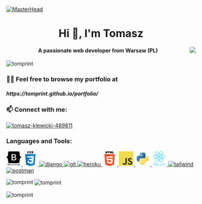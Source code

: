 [![MasterHead](https://img.freepik.com/free-photo/3d-render-code-testing-functional-test-usability_107791-16607.jpg?w=1800&)](https://tomprint.github.io/portfolio/)

<h1 align="center">Hi 👋, I'm Tomasz</h1>
<img align="right" src="https://media3.giphy.com/media/qgQUggAC3Pfv687qPC/giphy.gif?cid=ecf05e47jj23jpvi11wuyz5k6jrs6klrorfnnuuaa00r8g2o&rid=giphy.gif&ct=g"> 
<h4 align="center">A passionate web developer from Warsaw (PL)</h4>

<p align="left"> <img src="https://komarev.com/ghpvc/?username=tomprint&label=Profile%20views&color=0e75b6&style=flat" alt="tomprint" /> </p>

<h3 align="left"> 👨‍💻 Feel free to browse my portfolio at <h5> https://tomprint.github.io/portfolio/ </h5> </h3>

<h3 align="left">📫 Connect with me:</h3>
<p align="left">
<a href="https://linkedin.com/in/tomasz-klewicki-489811" target="blank"><img align="center" src="https://raw.githubusercontent.com/rahuldkjain/github-profile-readme-generator/master/src/images/icons/Social/linked-in-alt.svg" alt="tomasz-klewicki-489811" height="30" width="40" /></a>
</p>

<h3 align="left">Languages and Tools:</h3>
<p align="left"> <a href="https://getbootstrap.com" target="_blank" rel="noreferrer"> <img src="https://raw.githubusercontent.com/devicons/devicon/master/icons/bootstrap/bootstrap-plain-wordmark.svg" alt="bootstrap" width="40" height="40"/> </a> <a href="https://www.w3schools.com/css/" target="_blank" rel="noreferrer"> <img src="https://raw.githubusercontent.com/devicons/devicon/master/icons/css3/css3-original-wordmark.svg" alt="css3" width="40" height="40"/> </a> <a href="https://www.djangoproject.com/" target="_blank" rel="noreferrer"> <img src="https://cdn.worldvectorlogo.com/logos/django.svg" alt="django" width="40" height="40"/> </a> <a href="https://git-scm.com/" target="_blank" rel="noreferrer"> <img src="https://www.vectorlogo.zone/logos/git-scm/git-scm-icon.svg" alt="git" width="40" height="40"/> </a> <a href="https://heroku.com" target="_blank" rel="noreferrer"> <img src="https://www.vectorlogo.zone/logos/heroku/heroku-icon.svg" alt="heroku" width="40" height="40"/> </a> <a href="https://www.w3.org/html/" target="_blank" rel="noreferrer"> <img src="https://raw.githubusercontent.com/devicons/devicon/master/icons/html5/html5-original-wordmark.svg" alt="html5" width="40" height="40"/> </a> <a href="https://developer.mozilla.org/en-US/docs/Web/JavaScript" target="_blank" rel="noreferrer"> <img src="https://raw.githubusercontent.com/devicons/devicon/master/icons/javascript/javascript-original.svg" alt="javascript" width="40" height="40"/> </a> <a href="https://www.python.org" target="_blank" rel="noreferrer"> <img src="https://raw.githubusercontent.com/devicons/devicon/master/icons/python/python-original.svg" alt="python" width="40" height="40"/> </a> <a href="https://reactjs.org/" target="_blank" rel="noreferrer"> <img src="https://raw.githubusercontent.com/devicons/devicon/master/icons/react/react-original-wordmark.svg" alt="react" width="40" height="40"/> </a> <a href="https://tailwindcss.com/" target="_blank" rel="noreferrer"> <img src="https://www.vectorlogo.zone/logos/tailwindcss/tailwindcss-icon.svg" alt="tailwind" width="40" height="40"/> </a>  <a href="https://postman.com" target="_blank" rel="noreferrer"> <img src="https://www.vectorlogo.zone/logos/getpostman/getpostman-icon.svg" alt="postman" width="40" height="40"/> </a> </p>

<p><img align="left" src="https://github-readme-stats.vercel.app/api/top-langs?username=tomprint&show_icons=true&locale=en&layout=compact" alt="tomprint" /></p>

<p>&nbsp;<img align="center" src="https://github-readme-stats.vercel.app/api?username=tomprint&show_icons=true&locale=en" alt="tomprint" /></p>

<p><img align="center" src="https://github-readme-streak-stats.herokuapp.com/?user=tomprint&" alt="tomprint" /></p>


